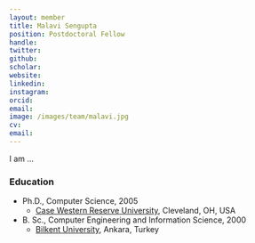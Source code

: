```yaml
---
layout: member
title: Malavi Sengupta
position: Postdoctoral Fellow
handle: 
twitter:
github: 
scholar: 
website: 
linkedin: 
instagram:
orcid: 
email: 
image: /images/team/malavi.jpg
cv: 
email: 
---
```


I am ...

### Education

- Ph.D., Computer Science, 2005
  - [Case Western Reserve University](https://engineering.case.edu/computer-and-data-sciences), Cleveland, OH, USA
- B. Sc., Computer Engineering and Information Science, 2000
  - [Bilkent University](http://www.cs.bilkent.edu.tr/), Ankara, Turkey


